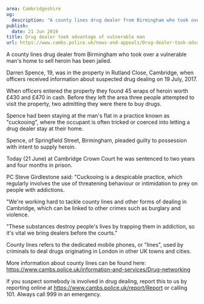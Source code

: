 ```yaml
area: Cambridgeshire
og:
  description: "A county lines drug dealer from Birmingham who took over a vulnerable man\u2019s home to sell heroin has been jailed."
publish:
  date: 21 Jun 2019
title: Drug dealer took advantage of vulnerable man
url: https://www.cambs.police.uk/news-and-appeals/Drug-dealer-took-advantage-of-vulnerable-man
```

A county lines drug dealer from Birmingham who took over a vulnerable man's home to sell heroin has been jailed.

Darren Spence, 19, was in the property in Rutland Close, Cambridge, when officers received information about suspected drug dealing on 19 July, 2017.

When officers entered the property they found 45 wraps of heroin worth £430 and £470 in cash. Before they left the area three people attempted to visit the property, two admitting they were there to buy drugs.

Spence had been staying at the man's flat in a practice known as "cuckooing", where the occupant is often tricked or coerced into letting a drug dealer stay at their home.

Spence, of Springfield Street, Birmingham, pleaded guilty to possession with intent to supply heroin.

Today (21 June) at Cambridge Crown Court he was sentenced to two years and four months in prison.

PC Steve Girdlestone said: "Cuckooing is a despicable practice, which regularly involves the use of threatening behaviour or intimidation to prey on people with addictions.

"We're working hard to tackle county lines and other forms of dealing in Cambridge, which can be linked to other crimes such as burglary and violence.

"These substances destroy people's lives by trapping them in addiction, so it's vital we bring dealers before the courts."

County lines refers to the dedicated mobile phones, or "lines", used by criminals to deal drugs originating in London in other UK towns and cities.

More information about county lines can be found here: https://www.cambs.police.uk/information-and-services/Drug-networking

If you suspect somebody is involved in drug dealing, report this to us by reporting online at https://www.cambs.police.uk/report/Report or calling 101. Always call 999 in an emergency.

